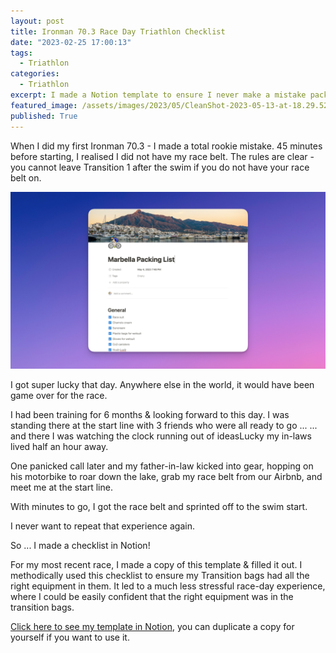 ```yaml
---
layout: post
title: Ironman 70.3 Race Day Triathlon Checklist
date: "2023-02-25 17:00:13"
tags:
  - Triathlon
categories:
  - Triathlon
excerpt: I made a Notion template to ensure I never make a mistake packing my Triathlon Transition Bags again!
featured_image: /assets/images/2023/05/CleanShot-2023-05-13-at-18.29.52.png
published: True
---
```

When I did my first Ironman 70.3 - I made a total rookie mistake. 45 minutes before starting, I realised I did not have my race belt. The rules are clear - you cannot leave Transition 1 after the swim if you do not have your race belt on.

![](/assets/images/2023/05/CleanShot-2023-05-13-at-18.25.54.png)

I got super lucky that day. Anywhere else in the world, it would have been game over for the race. 

I had been training for 6 months & looking forward to this day. I was standing there at the start line with 3 friends who were all ready to go ... ... and there I was watching the clock running out of ideasLucky my in-laws lived half an hour away. 

One panicked call later and my father-in-law kicked into gear, hopping on his motorbike to roar down the lake, grab my race belt from our Airbnb, and meet me at the start line.

With minutes to go, I got the race belt and sprinted off to the swim start.

I never want to repeat that experience again.

So ... I made a checklist in Notion! 

For my most recent race, I made a copy of this template & filled it out. I methodically used this checklist to ensure my Transition bags had all the right equipment in them. It led to a much less stressful race-day experience, where I could be easily confident that the right equipment was in the transition bags.

[Click here to see my template in Notion](https://www.notion.so/tmault/Race-Packing-List-1fbc72fec8254a6b969c78e046461827?pvs=4), you can duplicate a copy for yourself if you want to use it.
